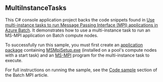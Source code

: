 ## MultiInstanceTasks

This C# console application project backs the code snippets found in [Use multi-instance tasks to run Message Passing Interface (MPI) applications in Azure Batch][batch_mpi]. It demonstrates how to use a multi-instance task to run an MS-MPI application on Batch compute nodes.

To successfully run this sample, you must first create an [application package][batch_app_pkg] containing [MSMpiSetup.exe][msmpi_msdn] (installed on a pool's compute nodes with a start task) and an [MS-MPI][msmpi_howto] program for the multi-instance task to execute.

For full instructions on running the sample, see the [Code sample][batch_mpi_sample] section of the Batch MPI article.

[batch_app_pkg]: https://azure.microsoft.com/documentation/articles/batch-application-packages/
[batch_mpi]: https://azure.microsoft.com/documentation/articles/batch-mpi/
[batch_mpi_sample]: https://azure.microsoft.com/documentation/articles/batch-mpi/#code-sample
[github_mpi]: https://github.com/Azure/azure-batch-samples/tree/master/CSharp/ArticleProjects/MultiInstanceTasks
[msmpi_download]: https://www.microsoft.com/download/details.aspx?id=52981
[msmpi_howto]: http://blogs.technet.com/b/windowshpc/archive/2015/02/02/how-to-compile-and-run-a-simple-ms-mpi-program.aspx
[msmpi_msdn]: https://msdn.microsoft.com/library/bb524831.aspx
